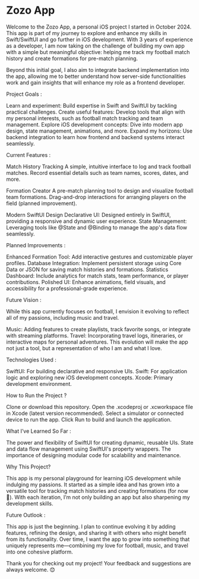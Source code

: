 # Zozo App

Welcome to the Zozo App, a personal iOS project I started in October 2024. This app is part of my journey to explore and enhance my skills in Swift/SwiftUI and go further in iOS development. With 3 years of experience as a developer, I am now taking on the challenge of building my own app with a simple but meaningful objective: helping me track my football match history and create formations for pre-match planning.

Beyond this initial goal, I also aim to integrate backend implementation into the app, allowing me to better understand how server-side functionalities work and gain insights that will enhance my role as a frontend developer.

Project Goals :

Learn and experiment: Build expertise in Swift and SwiftUI by tackling practical challenges.
Create useful features: Develop tools that align with my personal interests, such as football match tracking and team management.
Explore iOS development concepts: Dive into modern app design, state management, animations, and more.
Expand my horizons: Use backend integration to learn how frontend and backend systems interact seamlessly.

Current Features :

Match History Tracking
A simple, intuitive interface to log and track football matches.
Record essential details such as team names, scores, dates, and more.

Formation Creator
A pre-match planning tool to design and visualize football team formations.
Drag-and-drop interactions for arranging players on the field (planned improvement).

Modern SwiftUI Design
Declarative UI: Designed entirely in SwiftUI, providing a responsive and dynamic user experience.
State Management: Leveraging tools like @State and @Binding to manage the app's data flow seamlessly.


Planned Improvements :

Enhanced Formation Tool: Add interactive gestures and customizable player profiles.
Database Integration: Implement persistent storage using Core Data or JSON for saving match histories and formations.
Statistics Dashboard: Include analytics for match stats, team performance, or player contributions.
Polished UI: Enhance animations, field visuals, and accessibility for a professional-grade experience.

Future Vision :

While this app currently focuses on football, I envision it evolving to reflect all of my passions, including music and travel.

Music: Adding features to create playlists, track favorite songs, or integrate with streaming platforms.
Travel: Incorporating travel logs, itineraries, or interactive maps for personal adventures.
This evolution will make the app not just a tool, but a representation of who I am and what I love.

Technologies Used :

SwiftUI: For building declarative and responsive UIs.
Swift: For application logic and exploring new iOS development concepts.
Xcode: Primary development environment.

How to Run the Project ?

Clone or download this repository.
Open the .xcodeproj or .xcworkspace file in Xcode (latest version recommended).
Select a simulator or connected device to run the app.
Click Run to build and launch the application.

What I’ve Learned So Far :

The power and flexibility of SwiftUI for creating dynamic, reusable UIs.
State and data flow management using SwiftUI's property wrappers.
The importance of designing modular code for scalability and maintenance.

Why This Project?

This app is my personal playground for learning iOS development while indulging my passions. It started as a simple idea and has grown into a versatile tool for tracking match histories and creating formations (for now 🙂). With each iteration, I’m not only building an app but also sharpening my development skills.

Future Outlook :

This app is just the beginning. I plan to continue evolving it by adding features, refining the design, and sharing it with others who might benefit from its functionality. Over time, I want the app to grow into something that uniquely represents me—combining my love for football, music, and travel into one cohesive platform.

Thank you for checking out my project! Your feedback and suggestions are always welcome. 😊
